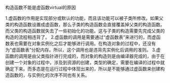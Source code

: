 构造函数不能是虚函数virtual的原因

1.虚函数的作用是实现部分或默认的功能，而且该功能可以被子类所修改。如果父类的构造函数设置成虚函数，那么子类的构造函数会直接覆盖掉父类的构造函数。而父类的构造函数就失去了一些初始化的功能。这与子类的构造需要先完成父类的构造的流程相违背了。
2.虚函数的调用是需要通过“虚函数表”来进行的，而虚函数表也需要在对象实例化之后才能够进行调用。在构造对象的过程中，还没有为“虚函数表”分配内存。所以，这个调用也是违背先实例化后调用的准则。
3.虚函数的调用是由父类指针进行完成的，而对象的构造则是由编译器完成的，由于在创建一个对象的过程中，涉及到资源的创建，类型的确定，需要在编译的过程中就确定下来。而多态是在运行过程中体现出来的，所以是不能够通过虚函数来创建构造函数的，与实例化的次序不同也有关系。